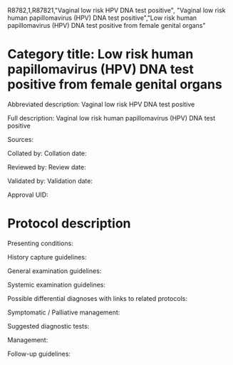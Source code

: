 R8782,1,R87821,"Vaginal low risk HPV DNA test positive", "Vaginal low risk human papillomavirus (HPV) DNA test positive","Low risk human papillomavirus (HPV) DNA test positive from female genital organs"
# Category title: Low risk human papillomavirus (HPV) DNA test positive from female genital organs

Abbreviated description: Vaginal low risk HPV DNA test positive

Full description: Vaginal low risk human papillomavirus (HPV) DNA test positive

Sources:

Collated by:
Collation date:

Reviewed by:
Review date:

Validated by:
Validation date:

Approval UID:

# Protocol description

Presenting conditions:

History capture guidelines:

General examination guidelines:

Systemic examination guidelines:

Possible differential diagnoses with links to related protocols:

Symptomatic / Palliative management:

Suggested diagnostic tests:

Management:

Follow-up guidelines:
